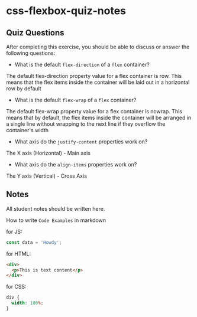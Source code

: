 # css-flexbox-quiz-notes

## Quiz Questions

After completing this exercise, you should be able to discuss or answer the following questions:

- What is the default `flex-direction` of a `flex` container?

The default flex-direction property value for a flex container is row. This means that the flex items inside the container will be laid out in a horizontal row by default

- What is the default `flex-wrap` of a `flex` container?

The default flex-wrap property value for a flex container is nowrap. This means that by default, the flex items inside the container will be arranged in a single line without wrapping to the next line if they overflow the container's width

- What axis do the `justify-content` properties work on?

The X axis (Horizontal) - Main axis

- What axis do the `align-items` properties work on?

The Y axis (Vertical) - Cross Axis

## Notes

All student notes should be written here.

How to write `Code Examples` in markdown

for JS:

```javascript
const data = 'Howdy';
```

for HTML:

```html
<div>
  <p>This is text content</p>
</div>
```

for CSS:

```css
div {
  width: 100%;
}
```
